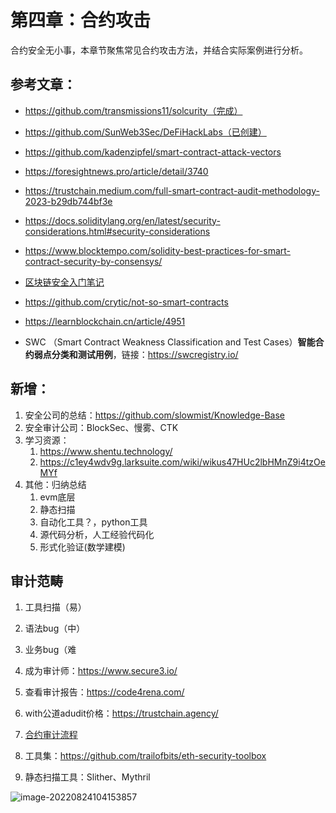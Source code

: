 # 第四章：合约攻击

合约安全无小事，本章节聚焦常见合约攻击方法，并结合实际案例进行分析。



## 参考文章：

- https://github.com/transmissions11/solcurity（完成）

- https://github.com/SunWeb3Sec/DeFiHackLabs（已创建）

- https://github.com/kadenzipfel/smart-contract-attack-vectors

- https://foresightnews.pro/article/detail/3740

- https://trustchain.medium.com/full-smart-contract-audit-methodology-2023-b29db744bf3e

- https://docs.soliditylang.org/en/latest/security-considerations.html#security-considerations

- https://www.blocktempo.com/solidity-best-practices-for-smart-contract-security-by-consensys/

- [区块链安全入门笔记](https://github.com/slowmist/Knowledge-Base/blob/master/blockchain_security_study_notes/README.md)

- https://github.com/crytic/not-so-smart-contracts

- https://learnblockchain.cn/article/4951

- SWC （Smart Contract Weakness Classification and Test Cases）**智能合约弱点分类和测试用例**，链接：https://swcregistry.io/ 

  

## 新增：

1. 安全公司的总结：https://github.com/slowmist/Knowledge-Base
2. 安全审计公司：BlockSec、慢雾、CTK
3. 学习资源：
   1. https://www.shentu.technology/
   2. https://c1ey4wdv9g.larksuite.com/wiki/wikus47HUc2lbHMnZ9i4tzOeMYf
4. 其他：归纳总结
   1. evm底层
   2. 静态扫描
   3. 自动化工具？，python工具
   4. 源代码分析，人工经验代码化
   5. 形式化验证(数学建模)



## 审计范畴

1. 工具扫描（易）
2. 语法bug（中）
3. 业务bug（难

4. 成为审计师：https://www.secure3.io/
5. 查看审计报告：https://code4rena.com/
6. with公道adudit价格：https://trustchain.agency/
7. [合约审计流程](https://medium.com/@trustchain/full-smart-contract-audit-methodology-2023-b29db744bf3e)
8. 工具集：https://github.com/trailofbits/eth-security-toolbox
9. 静态扫描工具：Slither、Mythril

![image-20220824104153857](https://duke-typora.s3.amazonaws.com/ipic/2022-12-10-030137.png)

